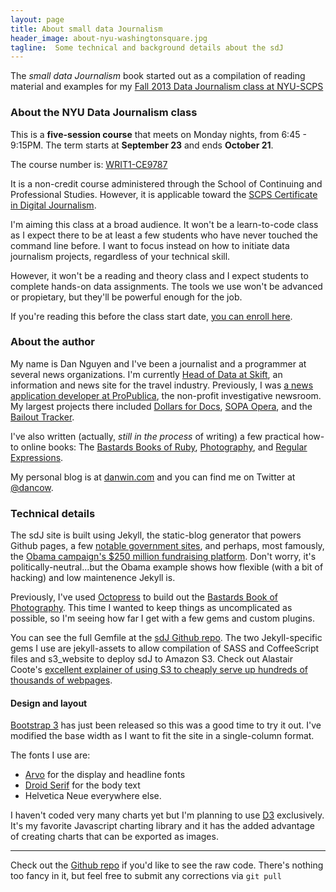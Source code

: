 ```yaml
---
layout: page
title: About small data Journalism
header_image: about-nyu-washingtonsquare.jpg
tagline:  Some technical and background details about the sdJ
---
```


The *small data Journalism* book started out as a compilation of reading material and examples for my [Fall 2013 Data Journalism class at NYU-SCPS](http://www.scps.nyu.edu/content/scps/academics/course_detail.html?id=WRIT1-CE9787#sectionBlock)



### About the NYU Data Journalism class

This is a **five-session course** that meets on Monday nights, from 6:45 - 9:15PM. The term starts at **September 23** and ends **October 21**.

The course number is: [WRIT1-CE9787](http://www.scps.nyu.edu/content/scps/academics/course_detail.html?id=WRIT1-CE9787#sectionBlock)

It is a non-credit course administered through the School of Continuing and Professional Studies. However, it is applicable toward the [SCPS Certificate in Digital Journalism](http://www.scps.nyu.edu/content/scps/academics/departments/humanities-arts-and-writing/academics/noncredit/certificate-in-digital-journalism.html).

I'm aiming this class at a broad audience. It won't be a learn-to-code class as I expect there to be at least a few students who have never touched the command line before. I want to focus instead on how to initiate data journalism projects, regardless of your technical skill.

However, it won't be a reading and theory class and I expect students to complete hands-on data assignments. The tools we use won't be advanced or propietary, but they'll be powerful enough for the job.

If you're reading this before the class start date, [you can enroll here](http://www.scps.nyu.edu/content/scps/academics/course_detail.html?id=WRIT1-CE9787#sectionBlock).






### About the author

My name is Dan Nguyen and I've been a journalist and a programmer at several news organizations. I'm currently [Head of Data at Skift](http://skift.com), an information and news site for the travel industry. Previously, I was [a news application developer at ProPublica](http://www.propublica.org/site/author/dan_nguyen), the non-profit investigative newsroom. My largest projects there included [Dollars for Docs](http://projects.propublica.org/docdollars), [SOPA Opera](http://projects.propublica.org/sopa), and the [Bailout Tracker](http://projects.propublica.org/bailout).

I've also written (actually, *still in the process* of writing) a few practical how-to online books: The [Bastards Books of Ruby](http://ruby.bastardsbook.com), [Photography](http://photography.bastardsbook.com), and [Regular Expressions](http://regex.bastardsbook.com).

My personal blog is at [danwin.com](http://danwin.com) and you can find me on Twitter at [@dancow](https://twitter.com/dancow).



### Technical details

The sdJ site is built using Jekyll, the static-blog generator that powers Github pages, a few [notable government sites](http://developmentseed.org/blog/new-healthcare-gov-is-open-and-cms-free/), and perhaps, most famously, the [Obama campaign's $250 million fundraising platform](http://kylerush.net/blog/meet-the-obama-campaigns-250-million-fundraising-platform/). Don't worry, it's politically-neutral...but the Obama example shows how flexible (with a bit of hacking) and low maintenence Jekyll is.

Previously, I've used [Octopress](http://octopress.org) to build out the [Bastards Book of Photography](http://photography.bastardsbook.com). This time I wanted to keep things as uncomplicated as possible, so I'm seeing how far I get with a few gems and custom plugins.

You can see the full Gemfile at the [sdJ Github repo](TK). The two Jekyll-specific gems I use are jekyll-assets to allow compilation of SASS and CoffeeScript files and s3_website to deploy sdJ to Amazon S3. Check out Alastair Coote's [excellent explainer of using S3 to cheaply serve up hundreds of thousands of webpages](http://blogging.alastair.is/how-i-served-100k-users-without-crashing-and-only-spent-0-32/).

#### Design and layout

[Bootstrap 3](http://getbootstrap.com/getting-started/) has just been released so this was a good time to try it out. I've modified the base width as I want to fit the site in a single-column format. 

The fonts I use are:

- [Arvo](http://www.google.com/fonts/specimen/Arvo) for the display and headline fonts
- [Droid Serif](http://www.google.com/fonts/specimen/Droid+Serif) for the body text
- Helvetica Neue everywhere else.

I haven't coded very many charts yet but I'm planning to use [D3](http://d3js.org/) exclusively. It's my favorite Javascript charting library and it has the added advantage of creating charts that can be exported as images.

----

Check out the [Github repo](https://github.com/dannguyen/smalldata_journalism) if you'd like to see the raw code. There's nothing too fancy in it, but feel free to submit any corrections via `git pull`



